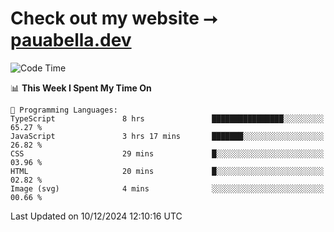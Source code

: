 # Check out my website ⭢ [pauabella.dev](https://pauabella.dev)

<!--START_SECTION:waka-->
![Code Time](http://img.shields.io/badge/Code%20Time-3%2C953%20hrs%2036%20mins-blue)

📊 **This Week I Spent My Time On** 

```text
💬 Programming Languages: 
TypeScript               8 hrs               ████████████████░░░░░░░░░   65.27 % 
JavaScript               3 hrs 17 mins       ███████░░░░░░░░░░░░░░░░░░   26.82 % 
CSS                      29 mins             █░░░░░░░░░░░░░░░░░░░░░░░░   03.96 % 
HTML                     20 mins             █░░░░░░░░░░░░░░░░░░░░░░░░   02.82 % 
Image (svg)              4 mins              ░░░░░░░░░░░░░░░░░░░░░░░░░   00.66 % 
```


 Last Updated on 10/12/2024 12:10:16 UTC
<!--END_SECTION:waka-->
